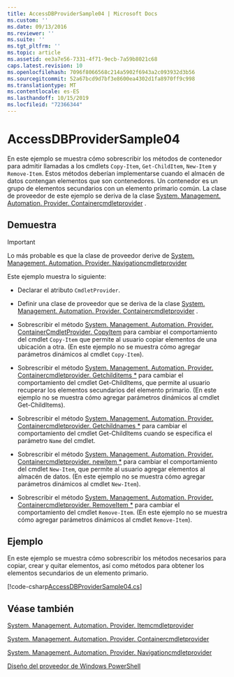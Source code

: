 ```yaml
---
title: AccessDBProviderSample04 | Microsoft Docs
ms.custom: ''
ms.date: 09/13/2016
ms.reviewer: ''
ms.suite: ''
ms.tgt_pltfrm: ''
ms.topic: article
ms.assetid: ee3a7e56-7331-4f71-9ecb-7a59b8021c68
caps.latest.revision: 10
ms.openlocfilehash: 7096f8066568c214a5902f6943a2c093932d3b56
ms.sourcegitcommit: 52a67bcd9d7bf3e8600ea4302d1fa8970ff9c998
ms.translationtype: MT
ms.contentlocale: es-ES
ms.lasthandoff: 10/15/2019
ms.locfileid: "72366344"
---
```

# <a name="accessdbprovidersample04"></a>AccessDBProviderSample04

En este ejemplo se muestra cómo sobrescribir los métodos de contenedor para admitir llamadas a los cmdlets `Copy-Item`, `Get-ChildItem`, `New-Item` y `Remove-Item`. Estos métodos deberían implementarse cuando el almacén de datos contengan elementos que son contenedores. Un contenedor es un grupo de elementos secundarios con un elemento primario común. La clase de proveedor de este ejemplo se deriva de la clase [System. Management. Automation. Provider. Containercmdletprovider](/dotnet/api/System.Management.Automation.Provider.ContainerCmdletProvider) .

## <a name="demonstrates"></a>Demuestra

> [!IMPORTANT]
> Lo más probable es que la clase de proveedor derive de [System. Management. Automation. Provider. Navigationcmdletprovider](/dotnet/api/System.Management.Automation.Provider.NavigationCmdletProvider)

Este ejemplo muestra lo siguiente:

- Declarar el atributo `CmdletProvider`.

- Definir una clase de proveedor que se deriva de la clase [System. Management. Automation. Provider. Containercmdletprovider](/dotnet/api/System.Management.Automation.Provider.ContainerCmdletProvider) .

- Sobrescribir el método [System. Management. Automation. Provider. ContainerCmdletProvider. CopyItem](/dotnet/api/System.Management.Automation.Provider.ContainerCmdletProvider.CopyItem) para cambiar el comportamiento del cmdlet `Copy-Item` que permite al usuario copiar elementos de una ubicación a otra. (En este ejemplo no se muestra cómo agregar parámetros dinámicos al cmdlet `Copy-Item`).

- Sobrescribir el método [System. Management. Automation. Provider. Containercmdletprovider. Getchilditems *](/dotnet/api/System.Management.Automation.Provider.ContainerCmdletProvider.GetChildItems) para cambiar el comportamiento del cmdlet Get-ChildItems, que permite al usuario recuperar los elementos secundarios del elemento primario. (En este ejemplo no se muestra cómo agregar parámetros dinámicos al cmdlet Get-ChildItems).

- Sobrescribir el método [System. Management. Automation. Provider. Containercmdletprovider. Getchildnames *](/dotnet/api/System.Management.Automation.Provider.ContainerCmdletProvider.GetChildNames) para cambiar el comportamiento del cmdlet Get-ChildItems cuando se especifica el parámetro `Name` del cmdlet.

- Sobrescribir el método [System. Management. Automation. Provider. Containercmdletprovider. newitem *](/dotnet/api/System.Management.Automation.Provider.ContainerCmdletProvider.NewItem) para cambiar el comportamiento del cmdlet `New-Item`, que permite al usuario agregar elementos al almacén de datos. (En este ejemplo no se muestra cómo agregar parámetros dinámicos al cmdlet `New-Item`).

- Sobrescribir el método [System. Management. Automation. Provider. Containercmdletprovider. RemoveItem *](/dotnet/api/System.Management.Automation.Provider.ContainerCmdletProvider.RemoveItem) para cambiar el comportamiento del cmdlet `Remove-Item`. (En este ejemplo no se muestra cómo agregar parámetros dinámicos al cmdlet `Remove-Item`).

## <a name="example"></a>Ejemplo

En este ejemplo se muestra cómo sobrescribir los métodos necesarios para copiar, crear y quitar elementos, así como métodos para obtener los elementos secundarios de un elemento primario.

[!code-csharp[AccessDBProviderSample04.cs](../../../../powershell-sdk-samples/SDK-2.0/csharp/AccessDBProviderSample06/AccessDBProviderSample06.cs#L11-L1635 "AccessDBProviderSample04.cs")]

## <a name="see-also"></a>Véase también

[System. Management. Automation. Provider. Itemcmdletprovider](/dotnet/api/System.Management.Automation.Provider.ItemCmdletProvider)

[System. Management. Automation. Provider. Containercmdletprovider](/dotnet/api/System.Management.Automation.Provider.ContainerCmdletProvider)

[System. Management. Automation. Provider. Navigationcmdletprovider](/dotnet/api/System.Management.Automation.Provider.NavigationCmdletProvider)

[Diseño del proveedor de Windows PowerShell](./provider-types.md)
